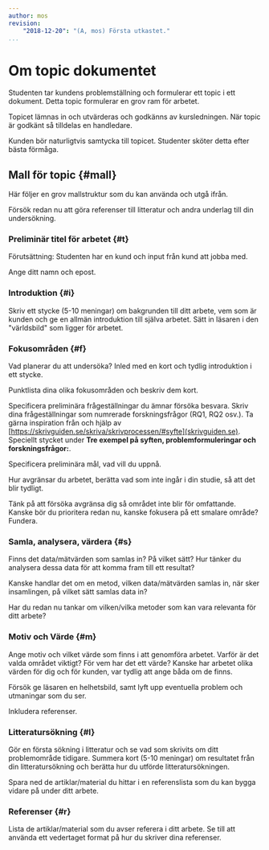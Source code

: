 ```yaml
---
author: mos
revision:
    "2018-12-20": "(A, mos) Första utkastet."
...
```

Om topic dokumentet
=======================

Studenten tar kundens problemställning och formulerar ett topic i ett dokument. Detta topic formulerar en grov ram för arbetet.

Topicet lämnas in och utvärderas och godkänns av kursledningen. När topic är godkänt så tilldelas en handledare.

Kunden bör naturligtvis samtycka till topicet. Studenter sköter detta efter bästa förmåga.



Mall för topic {#mall}
-----------------------

Här följer en grov mallstruktur som du kan använda och utgå ifrån.

Försök redan nu att göra referenser till litteratur och andra underlag till din undersökning.



### Preliminär titel för arbetet {#t}

Förutsättning: Studenten har en kund och input från kund att jobba med.

Ange ditt namn och epost.



### Introduktion {#i}

Skriv ett stycke (5-10 meningar) om bakgrunden till ditt arbete, vem som är kunden och ge en allmän introduktion till själva arbetet. Sätt in läsaren i den "världsbild" som ligger för arbetet.



### Fokusområden {#f}

Vad planerar du att undersöka? Inled med en kort och tydlig introduktion i ett stycke.

Punktlista dina olika fokusområden och beskriv dem kort.

Specificera preliminära frågeställningar du ämnar försöka besvara. Skriv dina frågeställningar som numrerade forskningsfrågor (RQ1, RQ2 osv.). Ta gärna inspiration från och hjälp av [https://skrivguiden.se/skriva/skrivprocessen/#syfte](skrivguiden.se). Speciellt stycket under **Tre exempel på syften, problemformuleringar och forskningsfrågor:**.

Specificera preliminära mål, vad vill du uppnå.

Hur avgränsar du arbetet, berätta vad som inte ingår i din studie, så att det blir tydligt.

Tänk på att försöka avgränsa dig så området inte blir för omfattande. Kanske bör du prioritera redan nu, kanske fokusera på ett smalare område? Fundera.



### Samla, analysera, värdera {#s}

Finns det data/mätvärden som samlas in? På vilket sätt? Hur tänker du analysera dessa data för att komma fram till ett resultat?

Kanske handlar det om en metod, vilken data/mätvärden samlas in, när sker insamlingen, på vilket sätt samlas data in?

Har du redan nu tankar om vilken/vilka metoder som kan vara relevanta för ditt arbete?



### Motiv och Värde {#m}

Ange motiv och vilket värde som finns i att genomföra arbetet. Varför är det valda området viktigt? För vem har det ett värde? Kanske har arbetet olika värden för dig och för kunden, var tydlig att ange båda om de finns.

Försök ge läsaren en helhetsbild, samt lyft upp eventuella problem och utmaningar som du ser.

Inkludera referenser.



### Litteratursökning {#l}

Gör en första sökning i litteratur och se vad som skrivits om ditt problemområde tidigare. Summera kort (5-10 meningar) om resultatet från din litteratursökning och berätta hur du utförde litteratursökningen.

Spara ned de artiklar/material du hittar i en referenslista som du kan bygga vidare på under ditt arbete.



### Referenser {#r}

Lista de artiklar/material som du avser referera i ditt arbete. Se till att använda ett vedertaget format på hur du skriver dina referenser.
